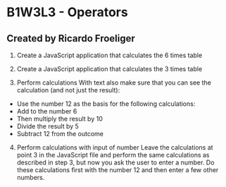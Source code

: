 # B1W3L3 - Operators
## Created by Ricardo Froeliger

1. Create a JavaScript application that calculates the 6 times table
2. Create a JavaScript application that calculates the 3 times table

3. Perform calculations
With text also make sure that you can see the calculation (and not just the result):
* Use the number 12 as the basis for the following calculations:
* Add to the number 6
* Then multiply the result by 10
* Divide the result by 5
* Subtract 12 from the outcome
 
4. Perform calculations with input of number
Leave the calculations at point 3 in the JavaScript file and perform the same calculations as described in step 3, but now you ask the user to enter a number. 
Do these calculations first with the number 12 and then enter a few other numbers.